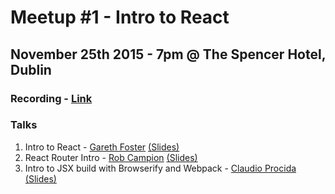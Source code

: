 # Meetup #1 - Intro to React
## November 25th 2015 - 7pm @ The Spencer Hotel, Dublin

### Recording - [Link](https://www.youtube.com/watch?v=-fTS6_37yZ4)

### Talks

1. Intro to React - [Gareth Foster](http://www.twitter.com/shenlok) [(Slides)](http://tiresome-plantation.surge.sh/)
2. React Router Intro - [Rob Campion](https://twitter.com/robertcampion) [(Slides)](http://slides.com/robertcampion/react-router-intro#/)
3. Intro to JSX build with Browserify and Webpack - [Claudio Procida](http://www.twitter.com/claudiopro) [(Slides)](https://speakerdeck.com/claudiopro/intro-to-jsx-build-with-browserify-and-webpack)
